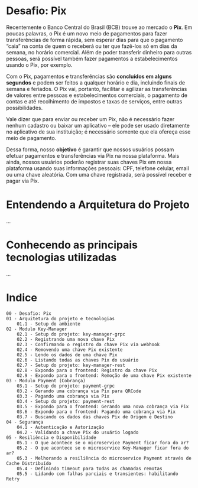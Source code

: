 # Desafio: Pix

Recentemente o Banco Central do Brasil (BCB) trouxe ao mercado o **Pix**. Em poucas palavras, o Pix é um novo meio de pagamentos para fazer transferências de forma rápida, sem esperar dias para que o pagamento “caia” na conta de quem o receberá ou ter que fazê-los só em dias da semana, no horário comercial. Além de poder transferir dinheiro para outras pessoas, será possível também fazer pagamentos a estabelecimentos usando o Pix, por exemplo.

Com o Pix, pagamentos e transferências são **concluídos em alguns segundos** e podem ser feitos a qualquer horário e dia, incluindo finais de semana e feriados. O Pix vai, portanto, facilitar e agilizar as transferências de valores entre pessoas e estabelecimentos comerciais, o pagamento de contas e até recolhimento de impostos e taxas de serviços, entre outras possibilidades.

Vale dizer que para enviar ou receber um Pix, não é necessário fazer nenhum cadastro ou baixar um aplicativo – ele pode ser usado diretamente no aplicativo de sua instituição; é necessário somente que ela ofereça esse meio de pagamento. 

Dessa forma, nosso **objetivo** é garantir que nossos usuários possam efetuar pagamentos e transferências via Pix na nossa plataforma. Mais ainda, nossos usuários poderão registrar suas chaves Pix em nossa plataforma usando suas informações pessoais: CPF, telefone celular, email ou uma chave aleatória. Com uma chave registrada, será possível receber e pagar via Pix.

# Entendendo a Arquitetura do Projeto

...

# Conhecendo as principais tecnologias utilizadas

...

# Indice

    00 - Desafio: Pix
    01 - Arquitetura do projeto e tecnologias
        01.1 - Setup do ambiente
    02 - Modulo Key-Manager
        02.1 - Setup do projeto: key-manager-grpc
        02.2 - Registrando uma nova chave Pix
        02.3 - Confirmando o registro da chave Pix via webhook
        02.4 - Removendo uma chave Pix existente
        02.5 - Lendo os dados de uma chave Pix
        02.6 - Listando todas as chaves Pix do usuário
        02.7 - Setup do projeto: key-manager-rest
        02.8 - Expondo para o frontend: Registro da chave Pix
        02.9 - Expondo para o frontend: Remoção de uma chave Pix existente
    03 - Modulo Payment (Cobrança)
        03.1 - Setup do projeto: payment-grpc
        03.2 - Gerando uma cobrança via Pix para QRCode
        03.3 - Pagando uma cobrança via Pix
        03.4 - Setup do projeto: payment-rest
        03.5 - Expondo para o frontend: Gerando uma nova cobrança via Pix
        03.6 - Expondo para o frontend: Pagando uma cobrança via Pix
        03.7 - Buscando os dados das chaves Pix de Origem e Destino
    04 - Segurança
        04.1 - Autenticação e Autorização
        04.2 - Validando a chave Pix do usuário logado
    05 - Resiliência e Disponibilidade
        05.1 - O que acontece se o microservice Payment ficar fora do ar?
        05.2 - O que acontece se o microservice Key-Manager ficar fora do ar?
        05.3 - Melhorando a resiliência do microservice Payment através de Cache Distribuído
        05.4 - Definindo timeout para todas as chamadas remotas
        05.5 - Lidando com falhas parciais e transientes: habilitando Retry